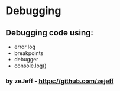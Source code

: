 # Debugging
## Debugging code using:
* error log
* breakpoints
* debugger
* console.log()

### by zeJeff - https://github.com/zejeff
